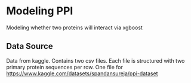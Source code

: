 # Modeling PPI
Modeling whether two proteins will interact via xgboost

## Data Source
Data from kaggle. Contains two csv files. Each file is structured with two primary protein sequences per row. One file for 
https://www.kaggle.com/datasets/spandansureja/ppi-dataset